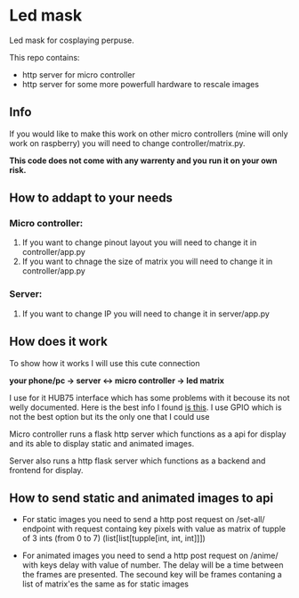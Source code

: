 # Led mask
Led mask for cosplaying perpuse. 

This repo contains:
- http server for micro controller 
- http server for some more powerfull hardware to rescale images

## Info

If you would like to make this work on other micro controllers (mine will only work on raspberry) you will need to change controller/matrix.py.

**This code does not come with any warrenty and you run it on your own risk.**

## How to addapt to your needs

### Micro controller:
1. If you want to change pinout layout you will need to change it in controller/app.py 
2. If you want to chnage the size of matrix you will need to change it in controller/app.py

### Server:
1. If you want to change IP you will need to change it in server/app.py

## How does it work

To show how it works I will use this cute connection

**your phone/pc -> server <-> micro controller -> led matrix**

I use for it HUB75 interface which has some problems with it becouse its not welly documented. Here is the best info I found [is this](https://learn.lushaylabs.com/led-panel-hub75/). I use GPIO which is not the best option but its the only one that I could use

Micro controller runs a flask http server which functions as a api for display and its able to display static and animated images.

Server also runs a http flask server which functions as a backend and frontend for display.

## How to send static and animated images to api

- For static images you need to send a http post request on /set-all/ endpoint with request containg key pixels with value as matrix of tupple of 3 ints (from 0 to 7) (list[list[tupple[int, int, int]]])

- For animated images you need to send a http post request on /anime/ with keys delay with value of number. The delay will be a time between the frames are presented. The secound key will be frames contaning a list of matrix'es the same as for static images